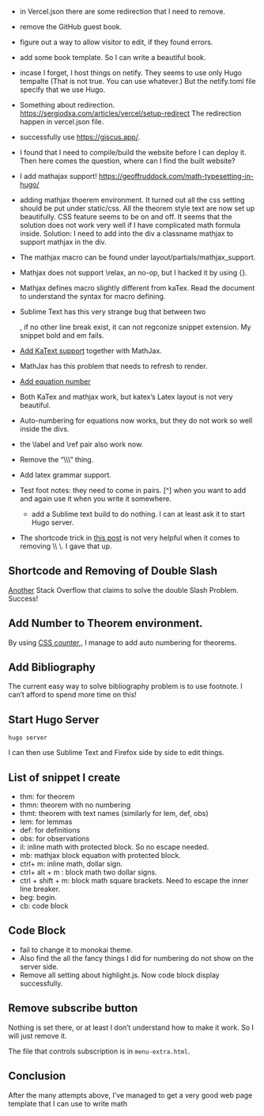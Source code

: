 - in Vercel.json there are some redirection that I need to remove.
- remove the GitHub guest book.
- figure out a way to allow visitor to edit, if they found errors.
- add some book template. So I can write a beautiful book.
- incase I forget, I host things on netify. They seems to use only Hugo tempalte (That is not true. You can use whatever.) But the netify.toml file specify that we use Hugo.
- Something about redirection. https://sergiodxa.com/articles/vercel/setup-redirect  The redirection happen in vercel.json file.
- successfully use https://giscus.app/.
- I found that I need to compile/build the website before I can deploy it. Then here comes the question, where can I find the built website?
- I add mathajax support! https://geoffruddock.com/math-typesetting-in-hugo/
- adding mathjax thoerem environment. It turned out all the css setting should be put under static/css. All the theorem style text are now set up beautifully. CSS feature seems to be on and off. It seems that the solution does not work very well if I have complicated math formula inside. Solution: I need to add into the div a classname mathjax to support mathjax in the div.
- The mathjax macro can be found under layout/partials/mathjax_support.
- Mathjax does not support \relax, an no-op, but I hacked it by using {}.
- Mathjax defines macro slightly different from kaTex. Read the document to understand the syntax for macro defining.
- Sublime Text has this very strange bug that between two <div>, if no other line break exist, it can not regconize snippet extension. My snippet bold and em fails.
- [Add KaText support](https://misha.brukman.net/blog/2022/04/writing-math-with-hugo/) together with MathJax. 
- MathJax has this problem that needs to refresh to render.
- [Add equation number](https://yongfu.name/2018/01/27/mathjax/)
- Both KaTex and mathjax work, but katex’s Latex layout is not very beautiful. 
- Auto-numbering for equations now works, but they do not work so well inside the divs. 
- the \label and \ref pair also work now.
- Remove the “\\\\\\” thing.
- Add latex grammar support.
- Test foot notes: they need to come in pairs. [^] when you want to add and again use it when you write it somewhere. 
  - add a Sublime text build to do nothing. I can at least ask it to start Hugo server.

- The shortcode trick in [this post](https://misha.brukman.net/blog/2022/04/writing-math-with-hugo/) is not very helpful when it comes to removing \\\ \\\. I gave that up.

## Shortcode and Removing of Double Slash

[Another](https://stackoverflow.com/questions/64050359/how-to-use-markdown-syntax-to-write-math-in-hugo) Stack Overflow that claims to solve the double Slash Problem. Success! 

## Add Number to Theorem environment. 

By using [CSS counter](https://css-tricks.com/almanac/properties/c/counter-increment/),, I manage to add auto numbering for theorems. 

## Add Bibliography

The current easy way to solve bibliography problem is to use footnote. I can’t afford to spend more time on this!

## Start Hugo Server

`hugo server` 

I can then use Sublime Text and Firefox side by side to edit things. 

## List of snippet I create

- thm: for theorem 
- thmn: theorem with no numbering
- thmt: theorem with text names (similarly for lem, def, obs)
- lem: for lemmas
- def: for definitions
- obs: for observations
- il: inline math with protected block. So no escape needed.
- mb: mathjax block equation with protected block.
- ctrl+ m: inline math, dollar sign. 
- ctrl+ alt + m : block math two dollar signs.
- ctrl + shift + m: block math square brackets. Need to escape the inner line breaker. 
- beg: begin.
- cb: code block

## Code Block

- fail to change it to monokai theme.
- Also find the all the fancy things I did for numbering do not show on the server side.
- Remove all setting about highlight.js. Now code block display successfully. 

## Remove subscribe button

Nothing is set there, or at least I don’t understand how to make it work. So I will just remove it. 

The file that controls subscription is in `menu-extra.html`.

## Conclusion

After the many attempts above, I’ve managed to get a very good web page template that I can use to write math
